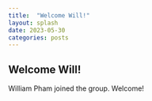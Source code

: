 ```yaml
---
title:  "Welcome Will!"
layout: splash
date: 2023-05-30
categories: posts
---
```


## Welcome Will!
William Pham joined the group. Welcome!


